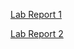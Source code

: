 [Lab Report 1](https://melinadika.github.io/cse15l-lab-reports/lab-report-1-week-2.html)

[Lab Report 2](https://melinadika.github.io/cse15l-lab-reports/lab-report-2-week-4.html)
